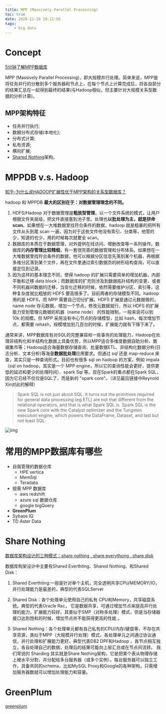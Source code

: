 ```yaml
---
title: MPP (Massively Parallel Processing)
toc: true
date: 2020-11-10 10:12:56
tags:
	- big data
---
```


# Concept

[5分钟了解MPP数据库](https://zhuanlan.zhihu.com/p/148621151)

MPP (Massively Parallel Processing)，即大规模并行处理。简单来说，MPP是将任务并行的分散到多个服务器和节点上，在每个节点上计算完成后，将各自部分的结果汇总在一起得到最终的结果(与Hadoop相似，但主要针对大规模关系型数据的分析计算)。

## MPP架构特征

- 任务并行执行;
- 数据分布式存储(本地化);
- 分布式计算;
- 私有资源;
- 横向扩展;
- [Shared Nothing](#share-nothing)架构。

# MPPDB v.s. Hadoop

[知乎-为什么说HADOOP扩展性优于MPP架构的关系型数据库？](https://www.zhihu.com/question/22799482/answer/81615602)

hadoop 和 MPPDB **最大的区别在于：对数据管理理念的不同。** 

1. HDFS/Hadoop 对于数据管理是**粗放型管理**，以一个文件系统的模式，让用户根据文件夹层级，把文件直接塞到池子里。处理也**以批处理为主，就是拼命 scan**。如果想在一大堆数据里找符合条件的数据，hadoop 就是粗暴的把所有文件从头到尾 scan 一遍，因为对于这些文件他没有索引、分类等，他管的少，知道的也少，用的时候每次就要全 scan。
2. 数据库的本质在于数据管理，对外提供在线访问、增删改查等一系列操作。数据库的**内存管理比较精细**，有一套很完善的数据管理和分布体系。如果想在一大堆数据里找符合条件的数据，他可以根据分区信息先落到某个机器，再根据多维分区落到某个文件，再在文件里通过索引数据页的树形结构查询，可以直接定位到记录。
3. 因为这样的基本理念不同，使得 hadoop 的扩展只需要简单的增加机器，内部平衡和迁移 data block；而数据库的扩充则涉及到数据拓扑结构的变更、或者不同机器间数据的迁移，当变化迁移的时候，依然需要维护分区、索引等，这种复杂度就比粗放的 HDFS 要高很多了。目前两者的存储模型不同。hadoop 用的是 HDFS，而 MPP 需要自己切分扩展。HDFS 扩展是通过元数据做的，name node 存元数据，增加一个节点，修改元数据就行，所以 HDFS 的扩展能力受到管理元数据的机器（name node） 的性能限制，一般来说可以到 10k 的规模。但 MPP 采用没有中心节点的存储模型，比如 hash，每次增加节点，都需要 rehash，规模增加到几百台的时候，扩展能力就有下降下来了。

通常来讲，MPP数据库有对SQL的完整兼容和一些事务的处理能力，Hadoop在处理非结构化和半结构化数据上具备优势，所以MPP适合多维度数据自助分析、数据集市等；Hadoop适合海量数据存储查询、批量数据ETL、非结构化数据分析(日志分析、文本分析)等海量**数据批处理**应用要求。但通过 sql 还是 map-reduce 来查，其实只是一种查询形式。目前也有很多 sql on hadoop 的方案，例如 impala （sql on hadoop，其实是一个 MPP engine，所以它的查询性能会更好，提供更低的延迟和更少的处理时间）、spark Sql 等。现在Spark的重点都在Spark SQL，因为它已经不仅仅是SQL了，而是新的 "spark core"。（详见最后链接中Reynold Xin对此的解释）

> Spark SQL is not just about SQL. It turns out the primitives required for general data processing (eg ETL) are not that different from the relational operators, and that is what Spark SQL is. Spark SQL is the new Spark core with the Catalyst optimizer and the Tungsten execution engine, which powers the DataFrame, Dataset, and last but not least SQL.



![img](https://pic2.zhimg.com/80/v2-2195887a063e35952ffb9c94d3e18755_720w.jpg)

# 常用的MPP数据库有哪些

- 自我管理的数据仓库
  - HPE vertica
  - MemSql
  - Teradata
- 按需 MPP 数据库
  - aws redshift
  - azure sql 数据仓库
  - google bigQuery
- **GreenPlum**
- Sybase IQ
- TD Aster Data

# Share Nothing<a name="share-nothing" />

[数据库架构设计的三种模式：share nothing , share everythong , share disk](https://www.cnblogs.com/kzwrcom/p/6397709.html)

数据库构架设计中主要有Shared Everthting、Shared Nothing、和Shared Disk：

1. Shared Everthting:一般是针对单个主机，完全透明共享CPU/MEMORY/IO，并行处理能力是最差的，典型的代表SQLServer

2. Shared Disk：各个处理单元使用自己的私有 CPU和Memory，共享磁盘系统。典型的代表Oracle Rac， 它是数据共享，可通过增加节点来提高并行处理的能力，扩展能力较好。其类似于SMP（对称多处理）模式，但是当存储器接口达到饱和的时候，增加节点并不能获得更高的性能 。
3. Shared Nothing：各个处理单元都有自己私有的CPU/内存/硬盘等，不存在共享资源，类似于MPP（大规模并行处理）模式，各处理单元之间通过协议通信，并行处理和扩展能力更好。典型代表DB2 DPF和Hadoop ，各节点相互独立，各自处理自己的数据，处理后的结果可能向上层汇总或在节点间流转。
   我们常说的 Sharding 其实就是Share Nothing架构，它是把某个表从物理存储上被水平分割，并分配给多台服务器（或多个实例），每台服务器可以独立工作，具备共同的schema，比如MySQL Proxy和Google的各种架构，只需增加服务器数就可以增加处理能力和容量。

# GreenPlum

[greenplum](https://gpdb.docs.pivotal.io/5280/admin_guide/intro/arch_overview.html#arch_segments)